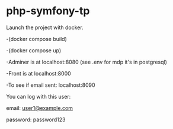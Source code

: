 # php-symfony-tp

Launch the project with docker.

-(docker compose build)

-(docker compose up)

-Adminer is at localhost:8080 (see .env for mdp it's in postgresql)

-Front is at localhost:8000

-To see if email sent: localhost:8090

You can log with this user:

email: user1@example.com

password: password123
